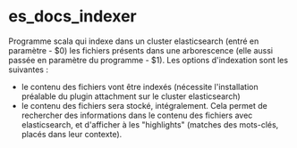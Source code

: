 # es_docs_indexer
Programme scala qui indexe dans un cluster elasticsearch (entré en paramètre - $0) les fichiers présents dans une arborescence (elle aussi passée en paramètre du programme - $1).
Les options d'indexation sont les suivantes :
- le contenu des fichiers vont être indexés (nécessite l'installation préalable du plugin attachment sur le cluster elasticsearch)
- le contenu des fichiers sera stocké, intégralement.
Cela permet de rechercher des informations dans le contenu des fichiers avec elasticsearch, et d'afficher à les "highlights" (matches des mots-clés, placés dans leur contexte).